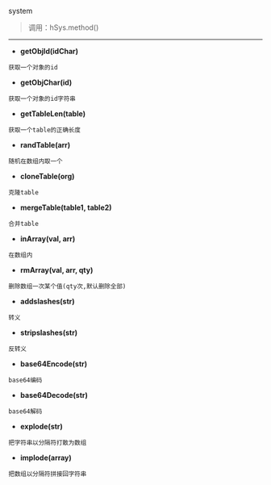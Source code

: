 system

> 调用：hSys.method()

---
* **getObjId(idChar)**
```
获取一个对象的id
```

* **getObjChar(id)**
```
获取一个对象的id字符串
```

* **getTableLen(table)**
```
获取一个table的正确长度
```

* **randTable(arr)**
```
随机在数组内取一个
```

* **cloneTable(org)**
```
克隆table
```

* **mergeTable(table1, table2)**
```
合并table
```

* **inArray(val, arr)**
```
在数组内
```

* **rmArray(val, arr, qty)**
```
删除数组一次某个值(qty次,默认删除全部)
```

* **addslashes(str)**
```
转义
```

* **stripslashes(str)**
```
反转义
```

* **base64Encode(str)**
```
base64编码
```

* **base64Decode(str)**
```
base64解码
```

* **explode(str)**
```
把字符串以分隔符打散为数组
```

* **implode(array)**
```
把数组以分隔符拼接回字符串
```


